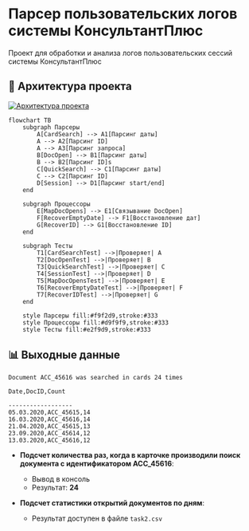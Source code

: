 # Парсер пользовательских логов системы КонсультантПлюс

Проект для обработки и анализа логов пользовательских сессий системы КонсультантПлюс

## 📌 Архитектура проекта

[![Архитектура проекта](https://docs.google.com/drawings/d/e/2PACX-1vRxt3x7fbQ7phT_3z8eUpc5nJW_NbU5yCgOsPuT7kAOCSWxXyZ7oKKLic5spuktzNir2fjPjQ-ZrP73/pub?w=901&h=720)](
https://docs.google.com/drawings/d/e/2PACX-1vRxt3x7fbQ7phT_3z8eUpc5nJW_NbU5yCgOsPuT7kAOCSWxXyZ7oKKLic5spuktzNir2fjPjQ-ZrP73/pub?w=901&h=720)

```mermaid
flowchart TB
    subgraph Парсеры
        A[CardSearch] --> A1[Парсинг даты]
        A --> A2[Парсинг ID]
        A --> A3[Парсинг запроса]
        B[DocOpen] --> B1[Парсинг даты]
        B --> B2[Парсинг ID]s
        C[QuickSearch] --> C1[Парсинг даты]
        C --> C2[Парсинг ID]
        D[Session] --> D1[Парсинг start/end]
    end
    
    subgraph Процессоры
        E[MapDocOpens] --> E1[Связывание DocOpen]
        F[RecoverEmptyDate] --> F1[Восстановление дат]
        G[RecoverID] --> G1[Восстановление ID]
    end
    
    subgraph Тесты
        T1[CardSearchTest] -->|Проверяет| A
        T2[DocOpenTest] -->|Проверяет| B
        T3[QuickSearchTest] -->|Проверяет| C
        T4[SessionTest] -->|Проверяет| D
        T5[MapDocOpensTest] -->|Проверяет| E
        T6[RecoverEmptyDateTest] -->|Проверяет| F
        T7[RecoverIDTest] -->|Проверяет| G
    end
    
    style Парсеры fill:#f9f2d9,stroke:#333
    style Процессоры fill:#d9f9f9,stroke:#333
    style Тесты fill:#e2f9d9,stroke:#333
```

## 📊 Выходные данные

```
Document ACC_45616 was searched in cards 24 times

Date,DocID,Count

------------------
05.03.2020,ACC_45615,14
16.03.2020,ACC_45616,14
21.04.2020,ACC_45615,13
23.09.2020,ACC_45614,12
13.03.2020,ACC_45616,12
```

- **Подсчет количества раз, когда в карточке производили поиск документа с идентификатором ACC_45616**:
    - Вывод в консоль
    - Результат: **24**


- **Подсчет статистики открытий документов по дням**:
    - Результат доступен в файле `task2.csv`

